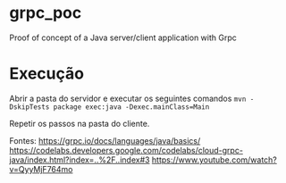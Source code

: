 # grpc_poc
Proof of concept of a Java server/client application with Grpc

# Execução
Abrir a pasta do servidor e executar os seguintes comandos
`mvn -DskipTests package exec:java -Dexec.mainClass=Main`

Repetir os passos na pasta do cliente.

Fontes:
https://grpc.io/docs/languages/java/basics/
https://codelabs.developers.google.com/codelabs/cloud-grpc-java/index.html?index=..%2F..index#3
https://www.youtube.com/watch?v=QyyMjF764mo
